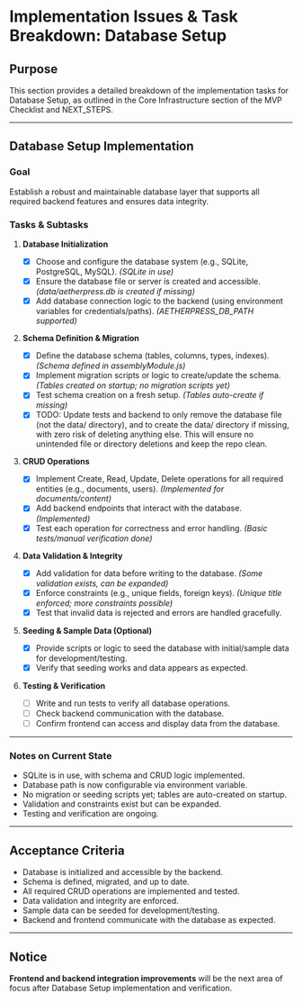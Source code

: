 # Implementation Issues & Task Breakdown: Database Setup

## Purpose

This section provides a detailed breakdown of the implementation tasks for Database Setup, as outlined in the Core Infrastructure section of the MVP Checklist and NEXT_STEPS.

---

## Database Setup Implementation

### Goal

Establish a robust and maintainable database layer that supports all required backend features and ensures data integrity.

### Tasks & Subtasks

1. **Database Initialization**

   - [x] Choose and configure the database system (e.g., SQLite, PostgreSQL, MySQL). _(SQLite in use)_
   - [x] Ensure the database file or server is created and accessible. _(data/aetherpress.db is created if missing)_
   - [x] Add database connection logic to the backend (using environment variables for credentials/paths). _(AETHERPRESS_DB_PATH supported)_

2. **Schema Definition & Migration**

   - [x] Define the database schema (tables, columns, types, indexes). _(Schema defined in assemblyModule.js)_
   - [x] Implement migration scripts or logic to create/update the schema. _(Tables created on startup; no migration scripts yet)_
   - [x] Test schema creation on a fresh setup. _(Tables auto-create if missing)_
   - [x] TODO: Update tests and backend to only remove the database file (not the data/ directory), and to create the data/ directory if missing, with zero risk of deleting anything else. This will ensure no unintended file or directory deletions and keep the repo clean.

3. **CRUD Operations**

   - [x] Implement Create, Read, Update, Delete operations for all required entities (e.g., documents, users). _(Implemented for documents/content)_
   - [x] Add backend endpoints that interact with the database. _(Implemented)_
   - [x] Test each operation for correctness and error handling. _(Basic tests/manual verification done)_

4. **Data Validation & Integrity**

   - [x] Add validation for data before writing to the database. _(Some validation exists, can be expanded)_
   - [x] Enforce constraints (e.g., unique fields, foreign keys). _(Unique title enforced; more constraints possible)_
   - [x] Test that invalid data is rejected and errors are handled gracefully.

5. **Seeding & Sample Data (Optional)**

   - [x] Provide scripts or logic to seed the database with initial/sample data for development/testing.
   - [x] Verify that seeding works and data appears as expected.

6. **Testing & Verification**
   - [ ] Write and run tests to verify all database operations.
   - [ ] Check backend communication with the database.
   - [ ] Confirm frontend can access and display data from the database.

---

### Notes on Current State

- SQLite is in use, with schema and CRUD logic implemented.
- Database path is now configurable via environment variable.
- No migration or seeding scripts yet; tables are auto-created on startup.
- Validation and constraints exist but can be expanded.
- Testing and verification are ongoing.

---

## Acceptance Criteria

- Database is initialized and accessible by the backend.
- Schema is defined, migrated, and up to date.
- All required CRUD operations are implemented and tested.
- Data validation and integrity are enforced.
- Sample data can be seeded for development/testing.
- Backend and frontend communicate with the database as expected.

---

## Notice

**Frontend and backend integration improvements** will be the next area of focus after Database Setup implementation and verification.
